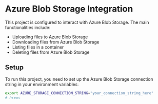 # Azure Blob Storage Integration

This project is configured to interact with Azure Blob Storage. The main functionalities include:

- Uploading files to Azure Blob Storage
- Downloading files from Azure Blob Storage
- Listing files in a container
- Deleting files from Azure Blob Storage

## Setup

To run this project, you need to set up the Azure Blob Storage connection string in your environment variables:

```bash
export AZURE_STORAGE_CONNECTION_STRING="your_connection_string_here"
# hrems
